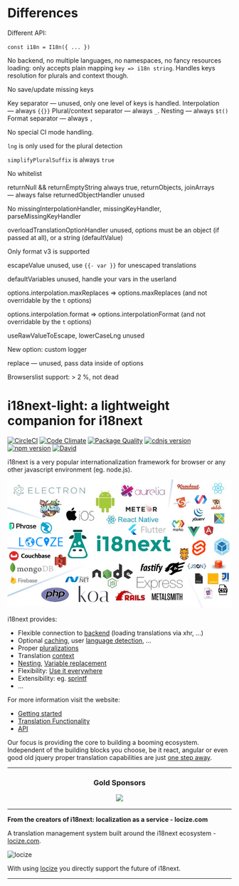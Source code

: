 # Differences

Different API:

`const i18n = I18n({ ... })`

No backend, no multiple languages, no namespaces, no fancy resources loading: only accepts plain mapping `key => i18n string`. Handles keys resolution for plurals and context though.

No save/update missing keys

Key separator — unused, only one level of keys is handled.
Interpolation — always `{{}}`
Plural/context separator — always `_`.
Nesting — always `$t()`
Format separator — always `,`

No special CI mode handling.

`lng` is only used for the plural detection

`simplifyPluralSuffix` is always `true`

No whitelist

returnNull && returnEmptyString always true, returnObjects, joinArrays — always false
returnedObjectHandler unused

No missingInterpolationHandler, missingKeyHandler, parseMissingKeyHandler

overloadTranslationOptionHandler unused, options must be an object (if passed at all), or a string (defaultValue)

Only format v3 is supported

escapeValue unused, use `{{- var }}` for unescaped translations

defaultVariables unused, handle your vars in the userland

options.interpolation.maxReplaces => options.maxReplaces (and not overridable by the `t` options)

options.interpolation.format => options.interpolationFormat (and not overridable by the `t` options)

useRawValueToEscape, lowerCaseLng unused

New option: custom logger

replace — unused, pass data inside of options

Browserslist support: > 2 %, not dead

# i18next-light: a lightweight companion for i18next

[![CircleCI](https://circleci.com/gh/i18next/i18next.svg?style=svg)](https://circleci.com/gh/i18next/i18next)
[![Code Climate](https://codeclimate.com/github/codeclimate/codeclimate/badges/gpa.svg)](https://codeclimate.com/github/i18next/i18next)
[![Package Quality](http://npm.packagequality.com/shield/i18next.svg)](http://packagequality.com/#?package=i18next)
[![cdnjs version](https://img.shields.io/cdnjs/v/i18next.svg?style=flat-square)](https://cdnjs.com/libraries/i18next)
[![npm version](https://img.shields.io/npm/v/i18next.svg?style=flat-square)](https://www.npmjs.com/package/i18next)
[![David](https://img.shields.io/david/i18next/i18next.svg?style=flat-square)](https://david-dm.org/i18next/i18next)

i18next is a very popular internationalization framework for browser or any other javascript environment (eg. node.js).

![ecosystem](https://raw.githubusercontent.com/i18next/i18next/master/assets/i18next-ecosystem.jpg)

i18next provides:

- Flexible connection to [backend](https://www.i18next.com/plugins-and-utils.html#backends) (loading translations via xhr, ...)
- Optional [caching](https://www.i18next.com/plugins-and-utils.html#caches), user [language detection](https://www.i18next.com/plugins-and-utils.html#language-detector), ...
- Proper [pluralizations](https://www.i18next.com/plurals.html)
- Translation [context](https://www.i18next.com/context.html)
- [Nesting](https://www.i18next.com/nesting.html), [Variable replacement](https://www.i18next.com/interpolation.html)
- Flexibility: [Use it everywhere](https://www.i18next.com/supported-frameworks.html)
- Extensibility: eg. [sprintf](https://www.i18next.com/plugins-and-utils.html#post-processors)
- ...

For more information visit the website:

- [Getting started](https://www.i18next.com/getting-started.html)
- [Translation Functionality](https://www.i18next.com/essentials.html)
- [API](https://www.i18next.com/api.html)

Our focus is providing the core to building a booming ecosystem. Independent of the building blocks you choose, be it react, angular or even good old jquery proper translation capabilities are just [one step away](https://www.i18next.com/supported-frameworks.html).

---

<h3 align="center">Gold Sponsors</h3>

<p align="center">
  <a href="https://locize.com/" target="_blank">
    <img src="https://raw.githubusercontent.com/i18next/i18next/master/assets/locize_sponsor_240.gif" width="240px">
  </a>
</p>

---

**From the creators of i18next: localization as a service - locize.com**

A translation management system built around the i18next ecosystem - [locize.com](https://locize.com).

![locize](https://locize.com/img/ads/github_locize.png)

With using [locize](http://locize.com/?utm_source=i18next_readme&utm_medium=github) you directly support the future of i18next.

---
